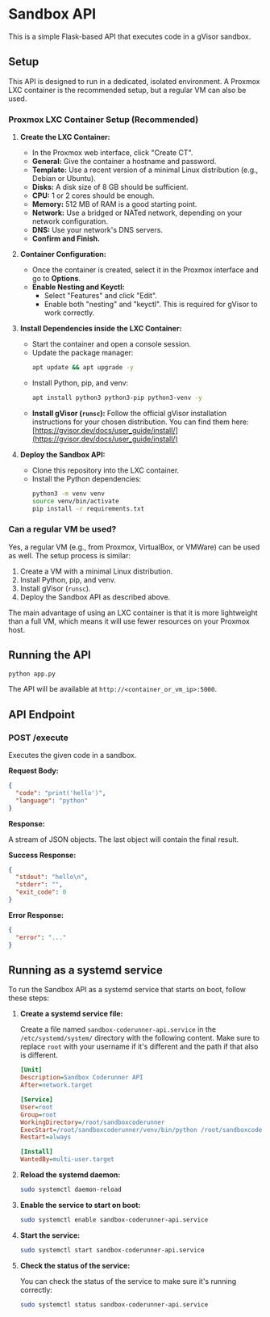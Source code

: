 # Sandbox API

This is a simple Flask-based API that executes code in a gVisor sandbox.

## Setup

This API is designed to run in a dedicated, isolated environment. A Proxmox LXC container is the recommended setup, but a regular VM can also be used.

### Proxmox LXC Container Setup (Recommended)

1.  **Create the LXC Container:**

    - In the Proxmox web interface, click "Create CT".
    - **General:** Give the container a hostname and password.
    - **Template:** Use a recent version of a minimal Linux distribution (e.g., Debian or Ubuntu).
    - **Disks:** A disk size of 8 GB should be sufficient.
    - **CPU:** 1 or 2 cores should be enough.
    - **Memory:** 512 MB of RAM is a good starting point.
    - **Network:** Use a bridged or NATed network, depending on your network configuration.
    - **DNS:** Use your network's DNS servers.
    - **Confirm and Finish.**

2.  **Container Configuration:**

    - Once the container is created, select it in the Proxmox interface and go to **Options**.
    - **Enable Nesting and Keyctl:**
      - Select "Features" and click "Edit".
      - Enable both "nesting" and "keyctl". This is required for gVisor to work correctly.

3.  **Install Dependencies inside the LXC Container:**

    - Start the container and open a console session.
    - Update the package manager:
      ```bash
      apt update && apt upgrade -y
      ```
    - Install Python, pip, and venv:
      ```bash
      apt install python3 python3-pip python3-venv -y
      ```
    - **Install gVisor (`runsc`):** Follow the official gVisor installation instructions for your chosen distribution. You can find them here: [https://gvisor.dev/docs/user_guide/install/](https://gvisor.dev/docs/user_guide/install/)

4.  **Deploy the Sandbox API:**
    - Clone this repository into the LXC container.
    - Install the Python dependencies:
      ```bash
      python3 -m venv venv
      source venv/bin/activate
      pip install -r requirements.txt
      ```

### Can a regular VM be used?

Yes, a regular VM (e.g., from Proxmox, VirtualBox, or VMWare) can be used as well. The setup process is similar:

1.  Create a VM with a minimal Linux distribution.
2.  Install Python, pip, and venv.
3.  Install gVisor (`runsc`).
4.  Deploy the Sandbox API as described above.

The main advantage of using an LXC container is that it is more lightweight than a full VM, which means it will use fewer resources on your Proxmox host.

## Running the API

```bash
python app.py
```

The API will be available at `http://<container_or_vm_ip>:5000`.

## API Endpoint

### POST /execute

Executes the given code in a sandbox.

**Request Body:**

```json
{
  "code": "print('hello')",
  "language": "python"
}
```

**Response:**

A stream of JSON objects. The last object will contain the final result.

**Success Response:**

```json
{
  "stdout": "hello\n",
  "stderr": "",
  "exit_code": 0
}
```

**Error Response:**

```json
{
  "error": "..."
}
```

## Running as a systemd service

To run the Sandbox API as a systemd service that starts on boot, follow these steps:

1.  **Create a systemd service file:**

    Create a file named `sandbox-coderunner-api.service` in the `/etc/systemd/system/` directory with the following content. Make sure to replace `root` with your username if it's different and the path if that also is different.

    ```ini
    [Unit]
    Description=Sandbox Coderunner API
    After=network.target

    [Service]
    User=root
    Group=root
    WorkingDirectory=/root/sandboxcoderunner
    ExecStart=/root/sandboxcoderunner/venv/bin/python /root/sandboxcoderunner/app.py
    Restart=always

    [Install]
    WantedBy=multi-user.target
    ```

2.  **Reload the systemd daemon:**

    ```bash
    sudo systemctl daemon-reload
    ```

3.  **Enable the service to start on boot:**

    ```bash
    sudo systemctl enable sandbox-coderunner-api.service
    ```

4.  **Start the service:**

    ```bash
    sudo systemctl start sandbox-coderunner-api.service
    ```

5.  **Check the status of the service:**

    You can check the status of the service to make sure it's running correctly:

    ```bash
    sudo systemctl status sandbox-coderunner-api.service
    ```
